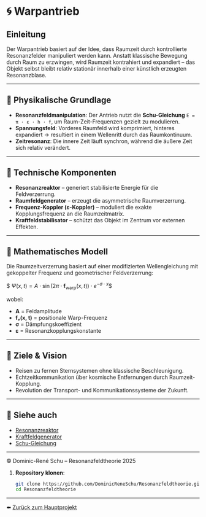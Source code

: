# 🌀 Warpantrieb

## Einleitung

Der Warpantrieb basiert auf der Idee, dass Raumzeit durch kontrollierte Resonanzfelder manipuliert werden kann. Anstatt klassische Bewegung durch Raum zu erzwingen, wird Raumzeit kontrahiert und expandiert – das Objekt selbst bleibt relativ stationär innerhalb einer künstlich erzeugten Resonanzblase.

---

## 🧠 Physikalische Grundlage

- **Resonanzfeldmanipulation**: Der Antrieb nutzt die **Schu-Gleichung** `E = π · ε · h · f`, um Raum-Zeit-Frequenzen gezielt zu modulieren.
- **Spannungsfeld**: Vorderes Raumfeld wird komprimiert, hinteres expandiert → resultiert in einem Wellenritt durch das Raumkontinuum.
- **Zeitresonanz**: Die innere Zeit läuft synchron, während die äußere Zeit sich relativ verändert.

---

## 🔧 Technische Komponenten

- **Resonanzreaktor** – generiert stabilisierte Energie für die Feldverzerrung.
- **Raumfeldgenerator** – erzeugt die asymmetrische Raumverzerrung.
- **Frequenz-Koppler (ε-Koppler)** – moduliert die exakte Kopplungsfrequenz an die Raumzeitmatrix.
- **Kraftfeldstabilisator** – schützt das Objekt im Zentrum vor externen Effekten.

---

## 📐 Mathematisches Modell

Die Raumzeitverzerrung basiert auf einer modifizierten Wellengleichung mit gekoppelter Frequenz und geometrischer Feldverzerrung:

$$\
\Psi(x, t) = A \cdot \sin\left(2\pi \cdot \mathbf{f}_\text{warp}(x, t)\right) \cdot e^{-σ \cdot x}
\$$

wobei:

- **A** = Feldamplitude  
- **fᵥ(x, t)** = positionale Warp-Frequenz  
- **σ** = Dämpfungskoeffizient  
- **ε** = Resonanzkopplungskonstante  

---

## 🌌 Ziele & Vision

- Reisen zu fernen Sternsystemen ohne klassische Beschleunigung.
- Echtzeitkommunikation über kosmische Entfernungen durch Raumzeit-Kopplung.
- Revolution der Transport- und Kommunikationssysteme der Zukunft.

---

## 📎 Siehe auch

- [Resonanzreaktor](../Resonanzreaktor/resonanzreaktor.md)  
- [Kraftfeldgenerator](../Kraftfeldgenerator/kraftfeldgenerator.md)  
- [Schu-Gleichung](../../Gleichungen/README.md)

---

© Dominic-René Schu – Resonanzfeldtheorie 2025

1. **Repository klonen**:  
   ```bash
   git clone https://github.com/DominicReneSchu/Resonanzfeldtheorie.git
   cd Resonanzfeldtheorie
   ```
---

⬅️ [Zurück zum Hauptprojekt](../../README.md)